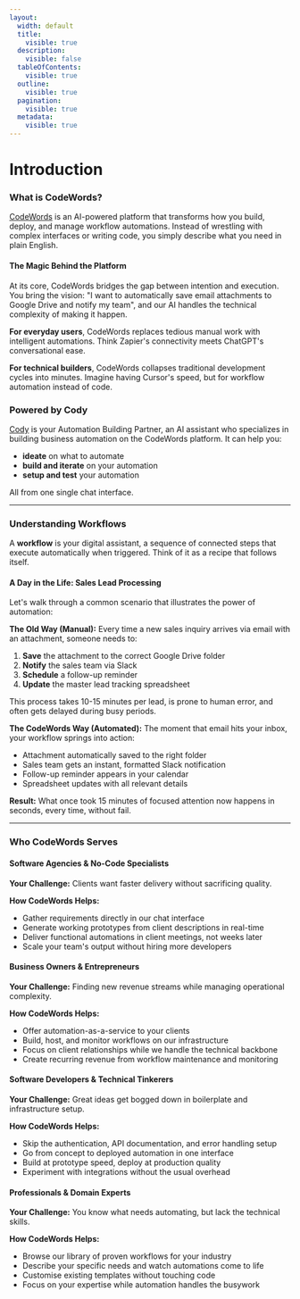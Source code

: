 ```yaml
---
layout:
  width: default
  title:
    visible: true
  description:
    visible: false
  tableOfContents:
    visible: true
  outline:
    visible: true
  pagination:
    visible: true
  metadata:
    visible: true
---
```


# Introduction

### What is CodeWords?

[CodeWords](https://codewords.ai/) is an AI-powered platform that transforms how you build, deploy, and manage workflow automations. Instead of wrestling with complex interfaces or writing code, you simply describe what you need in plain English.

#### The Magic Behind the Platform

At its core, CodeWords bridges the gap between intention and execution. You bring the vision: "I want to automatically save email attachments to Google Drive and notify my team", and our AI handles the technical complexity of making it happen.

**For everyday users**, CodeWords replaces tedious manual work with intelligent automations. Think Zapier's connectivity meets ChatGPT's conversational ease.

**For technical builders**, CodeWords collapses traditional development cycles into minutes. Imagine having Cursor's speed, but for workflow automation instead of code.

### Powered by Cody

[Cody](https://codewords.ai/) is your Automation Building Partner, an AI assistant who specializes in building business automation on the CodeWords platform. It can help you:

* **ideate** on what to automate
* **build and iterate** on your automation
* **setup and test** your automation

All from one single chat interface.

***

### Understanding Workflows

A **workflow** is your digital assistant, a sequence of connected steps that execute automatically when triggered. Think of it as a recipe that follows itself.

#### A Day in the Life: Sales Lead Processing

Let's walk through a common scenario that illustrates the power of automation:

**The Old Way (Manual):** Every time a new sales inquiry arrives via email with an attachment, someone needs to:

1. **Save** the attachment to the correct Google Drive folder
2. **Notify** the sales team via Slack
3. **Schedule** a follow-up reminder
4. **Update** the master lead tracking spreadsheet

This process takes 10-15 minutes per lead, is prone to human error, and often gets delayed during busy periods.

**The CodeWords Way (Automated):** The moment that email hits your inbox, your workflow springs into action:

* Attachment automatically saved to the right folder
* Sales team gets an instant, formatted Slack notification
* Follow-up reminder appears in your calendar
* Spreadsheet updates with all relevant details

**Result:** What once took 15 minutes of focused attention now happens in seconds, every time, without fail.

***

### Who CodeWords Serves

#### Software Agencies & No-Code Specialists

**Your Challenge:** Clients want faster delivery without sacrificing quality.

**How CodeWords Helps:**

* Gather requirements directly in our chat interface
* Generate working prototypes from client descriptions in real-time
* Deliver functional automations in client meetings, not weeks later
* Scale your team's output without hiring more developers

#### Business Owners & Entrepreneurs

**Your Challenge:** Finding new revenue streams while managing operational complexity.

**How CodeWords Helps:**

* Offer automation-as-a-service to your clients
* Build, host, and monitor workflows on our infrastructure
* Focus on client relationships while we handle the technical backbone
* Create recurring revenue from workflow maintenance and monitoring

#### Software Developers & Technical Tinkerers

**Your Challenge:** Great ideas get bogged down in boilerplate and infrastructure setup.

**How CodeWords Helps:**

* Skip the authentication, API documentation, and error handling setup
* Go from concept to deployed automation in one interface
* Build at prototype speed, deploy at production quality
* Experiment with integrations without the usual overhead

#### Professionals & Domain Experts

**Your Challenge:** You know what needs automating, but lack the technical skills.

**How CodeWords Helps:**

* Browse our library of proven workflows for your industry
* Describe your specific needs and watch automations come to life
* Customise existing templates without touching code
* Focus on your expertise while automation handles the busywork
